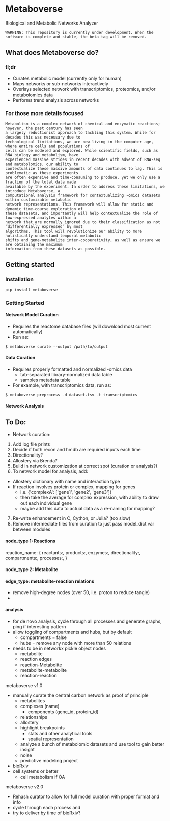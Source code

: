 # Metaboverse
Biological and Metabolic Networks Analyzer

`WARNING: This repository is currently under development. When the software is complete and stable, the beta tag will be removed.`

## What does Metaboverse do?
### tl;dr
- Curates metabolic model (currently only for human)
- Maps networks or sub-networks interactively
- Overlays selected network with transcriptomics, proteomics, and/or metabolomics data
- Performs trend analysis across networks

### For those more details focused
```
Metabolism is a complex network of chemical and enzymatic reactions; however, the past century has seen
a largely reductionist approach to tackling this system. While for decades this was necessary due to
technological limitations, we are now living in the computer age, where entire cells and populations of
cells can be modeled and explored. While scientific fields, such as RNA biology and metabolism, have
experienced massive strides in recent decades with advent of RNA-seq and metabolomics, our ability to
contextualize these massive amounts of data continues to lag. This is problematic as these experiments
are often expensive and time-consuming to produce, yet we only use a fraction of the total data made
available by the experiment. In order to address these limitations, we introduce Metaboverse, a
computational analysis framework for contextualizing -omics datasets within customizable metabolic
network representations. This framework will allow for static and dynamic time-course exploration of
these datasets, and importantly will help contextualize the role of low-expressed analytes within a
network that are normally ignored due to their classification as not “differentially expressed” by most
algorithms. This tool will revolutionize our ability to more holistically understand temporal metabolic
shifts and gene-metabolite inter-cooperativity, as well as ensure we are obtaining the maximum
information from these datasets as possible.
```

## Getting started

### Installation
```
pip install metaboverse
```

### Getting Started

#### Network Model Curation
- Requires the reactome database files (will download most current automatically)
- Run as:
```
$ metaboverse curate --output /path/to/output
```

#### Data Curation
- Requires properly formatted and normalized -omics data
  - tab-separated library-normalized data table
  - samples metadata table
- For example, with transcriptomics data, run as:
```
$ metaboverse preprocess -d dataset.tsv -t transcriptomics
```

#### Network Analysis


## To Do:
- Network curation:
1. Add log file prints
2. Decide if both recon and hmdb are required inputs each time
3. Directionality?
4. Allostery via Brenda?
5. Build in network customization at correct spot (curation or analysis?)
6. To network model for analysis, add:
  - Allostery dictionary with name and interaction type
  - If reaction involves protein or complex, mapping for genes
    - i.e. {'complexA': ['gene1', 'gene2', 'gene3']}
    - then take the average for complex expression, with ability to draw out each individual gene
    - maybe add this data to actual data as a re-naming for mapping?
7. Re-write enhancement in C, Cython, or Julia? (too slow)
8. Remove intermediate files from curation to just pass model_dict var between modules






#### node_type 1: Reactions
reaction_name: {
  reactants:,
  products:,
  enzymes:,
  directionality:,
  compartments:,
  processes:,
}


#### node_type 2: Metabolite



#### edge_type: metabolite-reaction relations
- remove high-degree nodes (over 50, i.e. proton to reduce tangle)
-


#### analysis
- for de novo analysis, cycle through all processes and generate graphs, ping if interesting pattern
- allow toggling of compartments and hubs, but by default
  - compartments = false
  - hubs = remove any node with more than 50 relations
- needs to be in networkx pickle object
nodes
  - metabolite
  - reaction
edges
  - reaction-Metabolite
  - metabolite-metabolite
  - reaction-reaction



metaboverse v1.0

- manually curate the central carbon network as proof of principle
  - metabolites
  - complexes (name)
    - components (gene_id, protein_id)
  - relationships
  - allostery
  - highlight breakpoints
    - stats and other analytical tools
    - spatial representation
  - analyze a bunch of metabolomic datasets and use tool to gain better insight
  - noise
  - predictive modeling project
- bioRxiv
- cell systems or better
  - cell metabolism if OA

metaboverse v2.0
- Rehash curator to allow for full model curation with proper format and info
- cycle through each process and
- try to deliver by time of bioRxiv?
